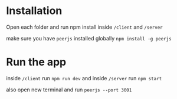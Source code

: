 # Installation
Open each folder and run npm install inside `/client` and `/server`

make sure you have `peerjs` installed globally `npm install -g peerjs`

# Run the app
inside `/client` run `npm run dev` and inside `/server` run `npm start`

also open new terminal and run `peerjs --port 3001`

